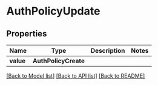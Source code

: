 # AuthPolicyUpdate


## Properties
Name | Type | Description | Notes
------------ | ------------- | ------------- | -------------
**value** | **AuthPolicyCreate** |  | 

[[Back to Model list]](../README.md#documentation-for-models) [[Back to API list]](../README.md#documentation-for-api-endpoints) [[Back to README]](../README.md)


